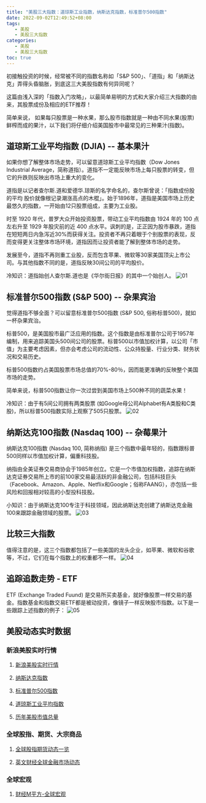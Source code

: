 ```yaml
---
title: "美股三大指数：道琼斯工业指数，纳斯达克指数，标准普尔500指数"
date: 2022-09-02T12:49:52+08:00
tags:
   - 美股
   - 美股三大指数 
categories:
   - 美股
   - 美股三大指数 
toc: true
---
```


初接触投资的时候，经常被不同的指数名称如「S&P 500」、「道指」和「纳斯达克」弄得头昏脑胀，到底这三大美股指数有何异同呢？

这篇由浅入深的「指数入门攻略」，以最简单易明的方式和大家介绍三大指数的由来，其股票成份及相应的ETF推荐！

简单来说， 如果每只股票是一种水果，那么股市指数就是一种由不同水果(股票)鲜榨而成的果汁，以下我们将仔细介绍美国股市中最常见的三种果汁(指数)。

## 道琼斯工业平均指数 (DJIA) -- 基本果汁
如果你想了解整体市场走势，可以留意道琼斯工业平均指数（Dow Jones Industrial Average，简称道指）。道指不一定能反映市场上每只股票的转变，但它的升跌则反映出市场上重大的变化。

道指是以记者查尔斯.道和爱德华.琼斯的名字命名的，查尔斯曾说：「指数成份股的平均 股价就像根记录潮涨高点的木棍」。始于1896年，道指是美国市场上历史最悠久的指数，一开始由12只股票组成，主要为工业股。

时至 1920 年代，普罗大众开始投资股票，带动工业平均指数由 1924 年的 100 点左右升至 1929 年股灾前的近 400 点水平。讽刺的是，正正因为股市暴跌，道指在短短两日内急泻近30%而获得关注。投资者不再只着眼于个别股票的表现，反而变得更关注整体市场环境，道指因而让投资者能了解到整体市场的走势。

发展至今，道指不再则重工业股，反而包含苹果、微软等30家美国顶尖上市公司。与其他指数不同的是，道指反映30间公司的平均股价。

冷知识：道指始创人查尔斯.道也是《华尔街日报》的其中一个始创人。
![01](./idx-01.png)

## 标准普尔500指数 (S&P 500) -- 杂果宾治
觉得道指不够全面？可以留意标准普尔500指数 (S&P 500, 俗称标普500)，就如一杯杂果宾治。

标普500，是美国股市最广泛应用的指数。这个指数是由标准普尔公司于1957年编制，用来追踪美国头500间公司的股票。标普500以市值加权计算，以公司「市值」为主要考虑因素，但亦会考虑公司的流动性、公众持股量、行业分类、财务状况和交易历史。

标普500指数约占美国股票市场总值的70%-80％，因而能更准确的反映整个美国市场的走势。

简单来说，标普500指数让你一次过尝到美国市场上500种不同的蔬菜水果！

冷知识：由于有5间公司拥有两类股票 (如Google母公司Alphabet有A类股和C类股)，所以标普500指数实际上观察了505只股票。
![02](./idx-02.png)

## 纳斯达克100指数 (Nasdaq 100) -- 杂莓果汁
纳斯达克100指数 (Nasdaq 100, 简称纳指) 是三个指数中最年轻的，指数跟标普500同样以市值加权计算，偏重科技股。

纳指由全美证券交易商协会于1985年创立。它是一个市值加权指数，追踪在纳斯达克证券交易所上市的前100家交易最活跃的非金融公司，包括科技巨头（Facebook、Amazon、Apple、Netflix和Google；俗称FAANG），亦包括一些风险和回报相对较高的小型投科技股。

小知识：由于纳斯达克100专注于科技领域，因此纳斯达克创建了纳斯达克金融100来跟踪金融领域的股票。
![03](./idx-03.png)

## 比较三大指数
值得注意的是，这三个指数都包括了一些美国的龙头企业，如苹果、微软和谷歌等，不过，它们在每个指数上的权重都不一样。
![04](./idx-04.png)

## 追踪追数走势 - ETF
ETF (Exchange Traded Fuund) 是交易所买卖基金，就好像股票一样交易的基金。指数基金和指数交易ETF都是被动投资，像镜子一样反映股市指数。以下是一些跟踪上述指数的例子：
![05](./idx-05.png)

## 美股动态实时数据

### 新浪美股实时行情

1. [新浪美股实时行情](https://finance.sina.com.cn/stock/usstock/sector.shtml)

2. [纳斯达克指数](http://stock.finance.sina.com.cn/usstock/quotes/.IXIC.html)

3. [标准普尔500指数](http://stock.finance.sina.com.cn/usstock/quotes/.INX.html)

4. [道琼斯工业平均指数](http://stock.finance.sina.com.cn/usstock/quotes/.DJI.html)

5. [历年美股市值总量](https://siblisresearch.com/data/us-stock-market-value/)

### 全球股指、期货、大宗商品

1. [全球股指期货动态一览](https://www.stockq.org/)

2. [英文财经全球金融市场动态](https://cn.investing.com/markets/)

### 全球宏观

1. [财经M平方-全球宏观](https://sc.macromicro.me/macro)
